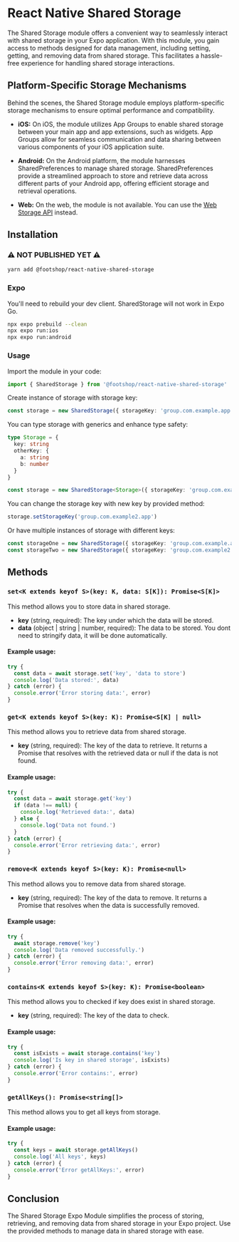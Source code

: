 # React Native Shared Storage
The Shared Storage module offers a convenient way to seamlessly interact with shared storage in your Expo application. With this module, you gain access to methods designed for data management, including setting, getting, and removing data from shared storage. This facilitates a hassle-free experience for handling shared storage interactions.
## Platform-Specific Storage Mechanisms
Behind the scenes, the Shared Storage module employs platform-specific storage mechanisms to ensure optimal performance and compatibility.

* **iOS:** On iOS, the module utilizes App Groups to enable shared storage between your main app and app extensions, such as widgets. App Groups allow for seamless communication and data sharing between various components of your iOS application suite.

* **Android:** On the Android platform, the module harnesses SharedPreferences to manage shared storage. SharedPreferences provide a streamlined approach to store and retrieve data across different parts of your Android app, offering efficient storage and retrieval operations.

* **Web:** On the web, the module is not available. You can use the [Web Storage API](https://developer.mozilla.org/en-US/docs/Web/API/Web_Storage_API) instead.

## Installation
### ⚠️️ NOT PUBLISHED YET ⚠️️
```sh
yarn add @footshop/react-native-shared-storage
```
### Expo
You'll need to rebuild your dev client. SharedStorage will not work in Expo Go.
```sh
npx expo prebuild --clean
npx expo run:ios
npx expo run:android
```
### Usage
Import the module in your code:
```typescript
import { SharedStorage } from '@footshop/react-native-shared-storage'
 ```

Create instance of storage with storage key:
```typescript
const storage = new SharedStorage({ storageKey: 'group.com.example.app'})
 ```

You can type storage with generics and enhance type safety:
```typescript
type Storage = {
  key: string
  otherKey: {
    a: string
    b: number
  }
}

const storage = new SharedStorage<Storage>({ storageKey: 'group.com.example.app'})
 ```

You can change the storage key with new key by provided method:
```typescript
storage.setStorageKey('group.com.example2.app')
 ```

Or have multiple instances of storage with different keys:
```typescript
const storageOne = new SharedStorage({ storageKey: 'group.com.example.app'})
const storageTwo = new SharedStorage({ storageKey: 'group.com.example2.app'})
 ```

## Methods
### `set<K extends keyof S>(key: K, data: S[K]): Promise<S[K]>`
This method allows you to store data in shared storage.

* **key** (string, required): The key under which the data will be stored.
* **data** (object | string | number, required): The data to be stored. You dont need to stringify data, it will be done automatically.

#### Example usage:
```typescript
try {
  const data = await storage.set('key', 'data to store')
  console.log('Data stored:', data)
} catch (error) {
  console.error('Error storing data:', error)
}
```

### `get<K extends keyof S>(key: K): Promise<S[K] | null>`
This method allows you to retrieve data from shared storage.

* **key** (string, required): The key of the data to retrieve.
It returns a Promise that resolves with the retrieved data or null if the data is not found.

#### Example usage:

```typescript
try {
  const data = await storage.get('key')
  if (data !== null) {
    console.log('Retrieved data:', data)
  } else {
    console.log('Data not found.')
  }
} catch (error) {
  console.error('Error retrieving data:', error)
}
```

### `remove<K extends keyof S>(key: K): Promise<null>`
This method allows you to remove data from shared storage.

* **key** (string, required): The key of the data to remove.
It returns a Promise that resolves when the data is successfully removed.

#### Example usage:
```typescript
try {
  await storage.remove('key')
  console.log('Data removed successfully.')
} catch (error) {
  console.error('Error removing data:', error)
}
```

### `contains<K extends keyof S>(key: K): Promise<boolean>`
This method allows you to checked if key does exist in shared storage.

* **key** (string, required): The key of the data to check.

#### Example usage:
```typescript
try {
  const isExists = await storage.contains('key')
  console.log('Is key in shared storage', isExists)
} catch (error) {
  console.error('Error contains:', error)
}
```

### `getAllKeys(): Promise<string[]>`
This method allows you to get all keys from storage.

#### Example usage:
```typescript
try {
  const keys = await storage.getAllKeys()
  console.log('All keys', keys)
} catch (error) {
  console.error('Error getAllKeys:', error)
}
```

## Conclusion
The Shared Storage Expo Module simplifies the process of storing, retrieving, and removing data from shared storage in your Expo project. Use the provided methods to manage data in shared storage with ease.